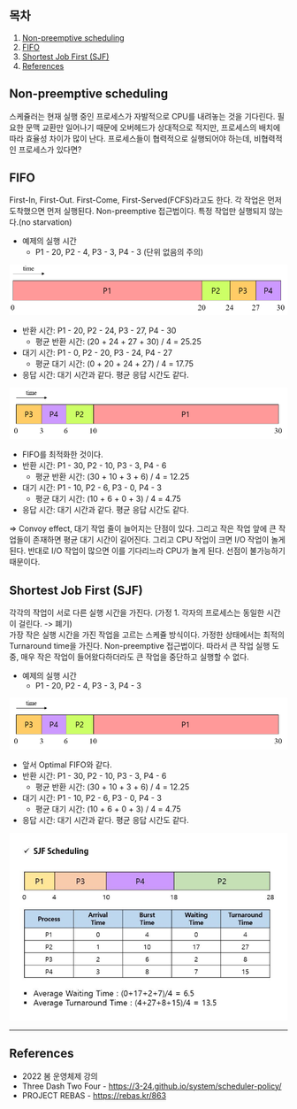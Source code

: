 ## 목차

1. [Non-preemptive scheduling](#non-preemptive-scheduling)
2. [FIFO](#fifo)
3. [Shortest Job First (SJF)](#shortest-job-first-sjf)
4. [References](#references)

## Non-preemptive scheduling
스케쥴러는 현재 실행 중인 프로세스가 자발적으로 CPU를 내려놓는 것을 기다린다. 필요한 문맥 교환만 일어나기 때문에 오버헤드가 상대적으로 적지만, 프로세스의 배치에 따라 효율성 차이가 많이 난다. 프로세스들이 협력적으로 실행되어야 하는데, 비협력적인 프로세스가 있다면?

## FIFO

First-In, First-Out. First-Come, First-Served(FCFS)라고도 한다. 각 작업은 먼저 도착했으면 먼저 실행된다. Non-preemptive 접근법이다. 특정 작업만 실행되지 않는다.(no starvation) 

+ 예제의 실행 시간
    + P1 - 20, P2 - 4, P3 - 3, P4 - 3 (단위 없음의 주의)

![](../image/scheduling/non-preemptive/FIFO.png)

+ 반환 시간: P1 - 20, P2 - 24, P3 - 27, P4 - 30
    + 평균 반환 시간: (20 + 24 + 27 + 30) / 4 = 25.25
+ 대기 시간: P1 - 0, P2 - 20, P3 - 24, P4 - 27
    + 평균 대기 시간: (0 + 20 + 24 + 27) / 4 = 17.75
+ 응답 시간: 대기 시간과 같다. 평균 응답 시간도 같다.

![](../image/scheduling/non-preemptive/Optimal%20FIFO.png)

+ FIFO를 최적화한 것이다.
+ 반환 시간: P1 - 30, P2 - 10, P3 - 3, P4 - 6
    + 평균 반환 시간: (30 + 10 + 3 + 6) / 4 = 12.25
+ 대기 시간: P1 - 10, P2 - 6, P3 - 0, P4 - 3
    + 평균 대기 시간: (10 + 6 + 0 + 3) / 4 = 4.75
+ 응답 시간: 대기 시간과 같다. 평균 응답 시간도 같다.

=> Convoy effect, 대기 작업 줄이 늘어지는 단점이 있다. 그리고 작은 작업 앞에 큰 작업들이 존재하면 평균 대기 시간이 길어진다. 그리고 CPU 작업이 크면 I/O 작업이 놀게 된다. 반대로 I/O 작업이 많으면 이를 기다리느라 CPU가 놀게 된다. 선점이 불가능하기 때문이다.  


## Shortest Job First (SJF)
각각의 작업이 서로 다른 실행 시간을 가진다. (가정 1. 각자의 프로세스는 동일한 시간이 걸린다. -> 폐기) \
가장 작은 실행 시간을 가진 작업을 고르는 스케쥴 방식이다. 가정한 상태에서는 최적의 Turnaround time을 가진다. Non-preemptive 접근법이다. 따라서 큰 작업 실행 도중, 매우 작은 작업이 들어왔다하더라도 큰 작업을 중단하고 실행할 수 없다.

+ 예제의 실행 시간
    + P1 - 20, P2 - 4, P3 - 3, P4 - 3

![](../image/scheduling/non-preemptive/SJF.png)
+ 앞서 Optimal FIFO와 같다.
+ 반환 시간: P1 - 30, P2 - 10, P3 - 3, P4 - 6
    + 평균 반환 시간: (30 + 10 + 3 + 6) / 4 = 12.25
+ 대기 시간: P1 - 10, P2 - 6, P3 - 0, P4 - 3
    + 평균 대기 시간: (10 + 6 + 0 + 3) / 4 = 4.75
+ 응답 시간: 대기 시간과 같다. 평균 응답 시간도 같다.


![](../image/scheduling/non-preemptive/SJF.jpeg)

* * *

## References
* 2022 봄 운영체제 강의
* Three Dash Two Four - https://3-24.github.io/system/scheduler-policy/
* PROJECT REBAS - https://rebas.kr/863